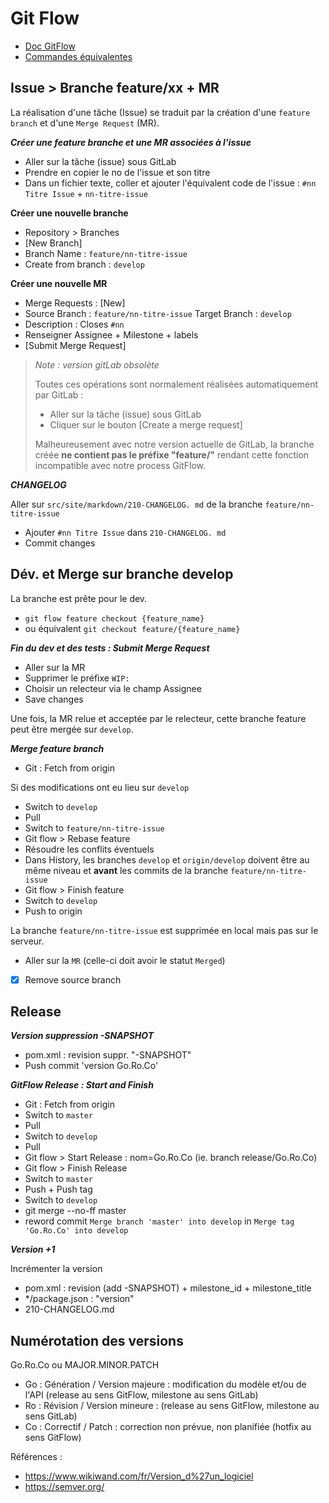 # Git Flow

- [Doc GitFlow](https://www.atlassian.com/fr/git/tutorials/comparing-workflows/gitflow-workflow)
- [Commandes équivalentes](https://gist.github.com/JamesMGreene/cdd0ac49f90c987e45ac)

## Issue > Branche feature/xx + MR

La réalisation d'une tâche (Issue) se traduit par la création d'une `feature branch` et d'une `Merge Request` (MR).

***Créer une feature branche et une MR associées à l'issue***

- Aller sur la tâche (issue) sous GitLab
- Prendre en copier le no de l'issue et son titre
- Dans un fichier texte, coller et ajouter l'équivalent code de l'issue : `#nn Titre Issue` + `nn-titre-issue`

**Créer une nouvelle branche**

- Repository > Branches
- [New Branch]
- Branch Name : `feature/nn-titre-issue`
- Create from branch : `develop`

**Créer une nouvelle MR**

- Merge Requests : [New]
- Source Branch : `feature/nn-titre-issue` Target Branch : `develop`
- Description : Closes `#nn`
- Renseigner Assignee + Milestone + labels
- [Submit Merge Request]

> *Note : version gitLab obsolète*
>
> Toutes ces opérations sont normalement réalisées automatiquement par GitLab :
> 
> - Aller sur la tâche (issue) sous GitLab
> - Cliquer sur le bouton [Create a merge request]
> 
> Malheureusement avec notre version actuelle de GitLab, la branche créée **ne contient pas le préfixe "feature/"** rendant cette fonction incompatible avec notre process GitFlow.

***CHANGELOG***

Aller sur `src/site/markdown/210-CHANGELOG. md` de la branche `feature/nn-titre-issue`

- Ajouter `#nn Titre Issue` dans `210-CHANGELOG. md`
- Commit changes

## Dév. et Merge sur branche develop

La branche est prête pour le dev.

- `git flow feature checkout {feature_name}`
- ou équivalent `git checkout feature/{feature_name}`

***Fin du dev et des tests : Submit Merge Request***

- Aller sur la MR
- Supprimer le préfixe `WIP: `
- Choisir un relecteur via le champ Assignee
- Save changes

Une fois, la MR relue et acceptée par le relecteur, cette branche feature peut être mergée sur `develop`.

***Merge feature branch***

- Git : Fetch from origin

Si des modifications ont eu lieu sur `develop`

- Switch to `develop`
- Pull
- Switch to `feature/nn-titre-issue`
- Git flow > Rebase feature
- Résoudre les conflits éventuels
- Dans History, les branches `develop` et `origin/develop` doivent être au même niveau et **avant** les commits de la branche `feature/nn-titre-issue`
- Git flow > Finish feature
- Switch to `develop`
- Push to origin

La branche `feature/nn-titre-issue` est supprimée en local mais pas sur le serveur.

- Aller sur la `MR` (celle-ci doit avoir le statut `Merged`)
- [x] Remove source branch

## Release

***Version suppression -SNAPSHOT***

- pom.xml : revision suppr. "-SNAPSHOT"
- Push commit 'version Go.Ro.Co'

***GitFlow Release : Start and Finish***

- Git : Fetch from origin
- Switch to `master`
- Pull
- Switch to `develop`
- Pull
- Git flow > Start Release : nom=Go.Ro.Co (ie. branch release/Go.Ro.Co)
- Git flow > Finish Release
- Switch to `master`
- Push + Push tag
- Switch to `develop`
- git merge --no-ff master
- reword commit `Merge branch 'master' into develop` in `Merge tag 'Go.Ro.Co' into develop`

***Version +1***

Incrémenter la version

- pom.xml : revision (add -SNAPSHOT) + milestone_id + milestone_title
- */package.json : "version"
- 210-CHANGELOG.md

## Numérotation des versions

Go.Ro.Co ou MAJOR.MINOR.PATCH

- Go : Génération / Version majeure : modification du modèle et/ou de l'API (release au sens GitFlow, milestone au sens GitLab)
- Ro : Révision / Version mineure : (release au sens GitFlow, milestone au sens GitLab)
- Co : Correctif / Patch : correction non prévue, non planifiée (hotfix au sens GitFlow)

Références :

- https://www.wikiwand.com/fr/Version_d%27un_logiciel
- https://semver.org/

